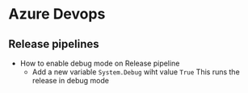 Azure Devops 
============

Release pipelines
-----------------

* How to enable debug mode on Release pipeline 
    -   Add a new variable `System.Debug` wiht value `True` This runs the release in debug mode 



